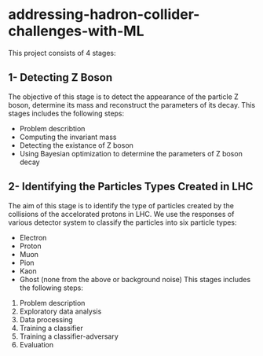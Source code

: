 # addressing-hadron-collider-challenges-with-ML
This project consists of 4 stages:
## 1- Detecting Z Boson
The objective of this stage is to detect the appearance of the particle Z boson, determine its mass and reconstruct the parameters of its decay. This stages includes the following steps:
*  Problem describtion
*  Computing the invariant mass
*  Detecting the existance of Z boson
*  Using Bayesian optimization to determine the parameters of Z boson decay
## 2- Identifying the Particles Types Created in LHC
The aim of this stage is to identify the type of particles created by the collisions of the accelorated protons in LHC. We use the responses of various detector system to classify the particles into six particle types:
*  Electron
*  Proton
*  Muon
*  Pion
*  Kaon
*  Ghost (none from the above or background noise)
This stages includes the following steps:
1.  Problem description
2.  Exploratory data analysis
3.  Data processing
4.  Training a classifier
5.  Training a classifier-adversary
6.  Evaluation
